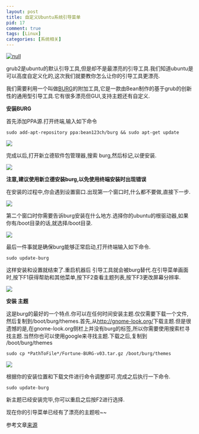 ```yaml
--- 
layout: post
title: 自定义Ubuntu系统引导菜单
pid: 17
comment: true
tags: [Linux]
categories: [系统相关]
---
```

[![null](http://i.imgur.com/4aOcS.png "Hosted by imgur.com")](http://i.imgur.com/4aOcS.png)

grub2是ubuntu的默认引导工具,但是却不是最漂亮的引导工具.我们知道ubuntu是可以高度自定义化的,这次我们就要教你怎么让你的引导工具更漂亮.

我们需要利用一个叫做[BURG](http://www.burgloader.com/)的附加工具,它是一款由Bean制作的基于grub的创新性的通用型引导工具.它有很多漂亮但GUI,支持主题还有自定义.

**安装BURG**

首先添加PPA源.打开终端,输入如下命令

    sudo add-apt-repository ppa:bean123ch/burg && sudo apt-get update
    
[![](http://i.imgur.com/Ey9UG.png)](http://i.imgur.com/Ey9UG.png)

完成以后,打开新立德软件包管理器,搜索 burg,然后标记,以便安装.

[![](http://i.imgur.com/WQ0yP.png)](http://i.imgur.com/WQ0yP.png)

**注意,建议使用新立德安装burg,以免使用终端安装时出现错误**

在安装的过程中,你会遇到设置窗口.出现第一个窗口时,什么都不要做,直接下一步.

[![](http://i.imgur.com/ldBt8.png)](http://i.imgur.com/ldBt8.png)

第二个窗口时你需要告诉burg安装在什么地方.选择你的ubuntu的根驱动器,如果你有/boot目录的话,就选择/boot目录.

[![](http://i.imgur.com/HCf2T.png)](http://i.imgur.com/HCf2T.png)

最后一件事就是确保burg能够正常启动,打开终端输入如下命令.

    sudo update-burg

这样安装和设置就结束了.重启机器后 引导工具就会被burg替代.在引导菜单画面时,按下F1获得帮助和其他菜单,按下F2查看主题列表,按下F3更改屏幕分辨率.

[![](http://i.imgur.com/7Kl5E.png)](http://i.imgur.com/7Kl5E.png)

**安装 主题**

这是burg的最好的一个特点.你可以在任何时间安装主题.仅仅需要下载一个文件,然后复制到/boot/burg/themes.首先,从<http://gnome-look.org/>下载主题.但是很遗憾的是,在gnome-look.org侧栏上并没有burg的标签,所以你需要使用搜索栏寻找主题.当然你也可以使用google来寻找主题.下载之后,复制到 /boot/burg/themes
    
    sudo cp *PathToFile*/Fortune-BURG-v03.tar.gz /boot/burg/themes

[![](http://i.imgur.com/vJrd3.png)](http://i.imgur.com/vJrd3.png)

根据你的安装位置和下载文件进行命令调整即可.完成之后执行一下命令.

    sudo update-burg

新主题已经安装完毕,你可以重启之后按F2进行选择.

现在你的引导菜单已经有了漂亮的主题啦~~

参考文章[来源](http://www.howtogeek.com/howto/45164/how-to-customize-the-ubuntu-bootloader-screen/)
